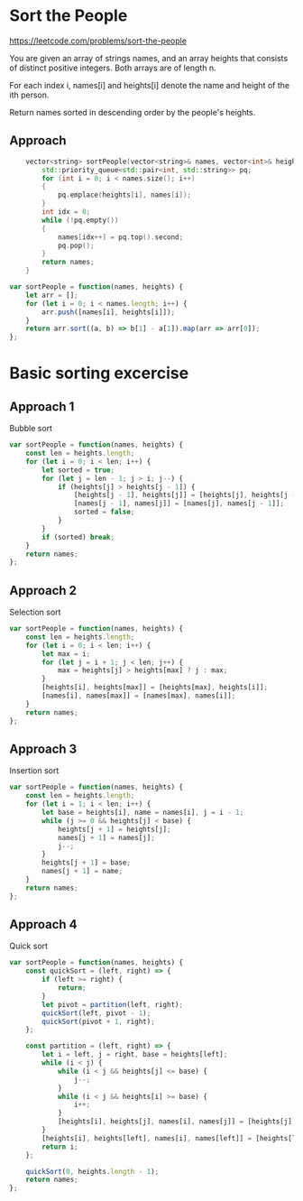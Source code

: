 # Sort the People

https://leetcode.com/problems/sort-the-people


You are given an array of strings names, and an array heights that consists of distinct positive integers. Both arrays are of length n.

For each index i, names[i] and heights[i] denote the name and height of the ith person.

Return names sorted in descending order by the people's heights.

## Approach 

``` C++
    vector<string> sortPeople(vector<string>& names, vector<int>& heights) {
        std::priority_queue<std::pair<int, std::string>> pq;
        for (int i = 0; i < names.size(); i++)
        {
            pq.emplace(heights[i], names[i]);
        }
        int idx = 0;
        while (!pq.empty())
        {
            names[idx++] = pq.top().second;
            pq.pop();
        }
        return names;
    }
```

``` JavaScript
var sortPeople = function(names, heights) {
    let arr = [];
    for (let i = 0; i < names.length; i++) {
        arr.push([names[i], heights[i]]);
    }
    return arr.sort((a, b) => b[1] - a[1]).map(arr => arr[0]);
};
```

# Basic sorting excercise

## Approach 1

Bubble sort

``` JavaScript
var sortPeople = function(names, heights) {
    const len = heights.length;
    for (let i = 0; i < len; i++) {
        let sorted = true;
        for (let j = len - 1; j > i; j--) {
            if (heights[j] > heights[j - 1]) {
                [heights[j - 1], heights[j]] = [heights[j], heights[j - 1]];
                [names[j - 1], names[j]] = [names[j], names[j - 1]];
                sorted = false;
            }
        }
        if (sorted) break;
    }
    return names;
};
```

## Approach 2

Selection sort

``` JavaScript
var sortPeople = function(names, heights) {
    const len = heights.length;
    for (let i = 0; i < len; i++) {
        let max = i;
        for (let j = i + 1; j < len; j++) {
            max = heights[j] > heights[max] ? j : max;
        }
        [heights[i], heights[max]] = [heights[max], heights[i]];
        [names[i], names[max]] = [names[max], names[i]];
    }
    return names;
};
```

## Approach 3

Insertion sort

``` JavaScript
var sortPeople = function(names, heights) {
    const len = heights.length;
    for (let i = 1; i < len; i++) {
        let base = heights[i], name = names[i], j = i - 1;
        while (j >= 0 && heights[j] < base) {
            heights[j + 1] = heights[j];
            names[j + 1] = names[j];
            j--;
        }
        heights[j + 1] = base;
        names[j + 1] = name;
    }
    return names;
};
```

## Approach 4

Quick sort

``` JavaScript
var sortPeople = function(names, heights) {
    const quickSort = (left, right) => {
        if (left >= right) {
            return;
        }
        let pivot = partition(left, right);
        quickSort(left, pivot - 1);
        quickSort(pivot + 1, right);
    };

    const partition = (left, right) => {
        let i = left, j = right, base = heights[left];
        while (i < j) {
            while (i < j && heights[j] <= base) {
                j--;
            }
            while (i < j && heights[i] >= base) {
                i++;
            }
            [heights[i], heights[j], names[i], names[j]] = [heights[j], heights[i], names[j], names[i]];
        }
        [heights[i], heights[left], names[i], names[left]] = [heights[left], heights[i], names[left], names[i]];
        return i;
    };

    quickSort(0, heights.length - 1);
    return names;
};
```